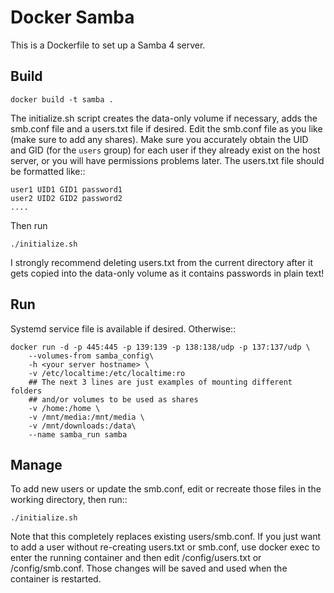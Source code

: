 # Docker Samba

This is a Dockerfile to set up a Samba 4 server.

## Build

    docker build -t samba .

The initialize.sh script creates the data-only volume if necessary, adds the
smb.conf file and a users.txt file if desired. Edit the smb.conf file as you
like (make sure to add any shares). Make sure you accurately obtain the UID and
GID (for the `users` group) for each user if they already exist on the host
server, or you will have permissions problems later. The users.txt file should
be formatted like::

    user1 UID1 GID1 password1
    user2 UID2 GID2 password2
    ....

Then run

    ./initialize.sh

I strongly recommend deleting users.txt from the current directory after it gets
copied into the data-only volume as it contains passwords in plain text!

## Run

Systemd service file is available if desired. Otherwise::

    docker run -d -p 445:445 -p 139:139 -p 138:138/udp -p 137:137/udp \
        --volumes-from samba_config\
        -h <your server hostname> \
        -v /etc/localtime:/etc/localtime:ro
        ## The next 3 lines are just examples of mounting different folders
        ## and/or volumes to be used as shares
        -v /home:/home \
        -v /mnt/media:/mnt/media \
        -v /mnt/downloads:/data\
        --name samba_run samba

## Manage

To add new users or update the smb.conf, edit or recreate those files in the
working directory, then run::

    ./initialize.sh

Note that this completely replaces existing users/smb.conf. If you just want to
add a user without re-creating users.txt or smb.conf, use docker exec to enter
the running container and then edit /config/users.txt or /config/smb.conf. Those
changes will be saved and used when the container is restarted.
